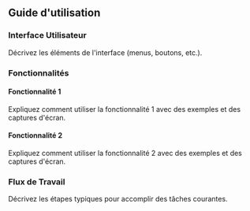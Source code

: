 ## Guide d'utilisation

### Interface Utilisateur

Décrivez les éléments de l'interface (menus, boutons, etc.).

### Fonctionnalités

#### Fonctionnalité 1

Expliquez comment utiliser la fonctionnalité 1 avec des exemples et des captures d'écran.

#### Fonctionnalité 2

Expliquez comment utiliser la fonctionnalité 2 avec des exemples et des captures d'écran.

### Flux de Travail

Décrivez les étapes typiques pour accomplir des tâches courantes.
